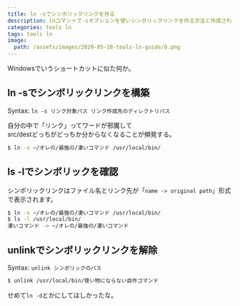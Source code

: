 ```yaml
---
title: ln -sでシンボリックリンクを作る
description: lnコマンドで-sオプションを使いシンボリックリンクを作る方法と作成されたか確認する方法、不要になったシンボリックリンクをunlinkで解除する方法についてまとめた記事。
categories: tools ln
tags: tools ln
image:
  path: /assets/images/2020-05-18-tools-ln-guide/0.png
---
```

Windowsでいうショートカットに似た何か。

## ln -sでシンボリックリンクを構築

Syntax: `ln -s リンク対象パス リンク作成先のディレクトリパス`

自分の中で「リンク」ってワードが邪魔して  
src/destどっちがどっちか分からなくなることが頻発する。

```sh
$ ln -s ~/オレの/最強の/凄いコマンド /usr/local/bin/
```

## ls -lでシンボリックを確認

シンボリックリンクはファイル名とリンク先が「`name -> original path`」形式で表示されます。

```sh
$ ln -s ~/オレの/最強の/凄いコマンド /usr/local/bin/
$ ls -l /usr/local/bin/
凄いコマンド -> ~/オレの/最強の/凄いコマンド
```

## unlinkでシンボリックリンクを解除

Syntax: `unlink シンボリックのパス`

```sh
$ unlink /usr/local/bin/使い物にならない自作コマンド
```

せめて`ln -d`とかにしてほしかったな。
